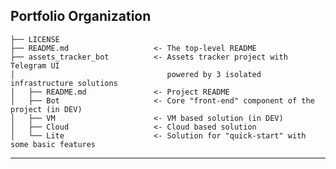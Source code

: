 Portfolio Organization
------------

    ├── LICENSE
    ├── README.md                   <- The top-level README
    ├── assets_tracker_bot          <- Assets tracker project with Telegram UI
    │                                  powered by 3 isolated infrastructure solutions
    │   ├── README.md               <- Project README
    │   ├── Bot                     <- Core "front-end" component of the project (in DEV)
    │   ├── VM                      <- VM based solution (in DEV)
    │   ├── Cloud                   <- Cloud based solution
    │   └── Lite                    <- Solution for "quick-start" with some basic features

--------
